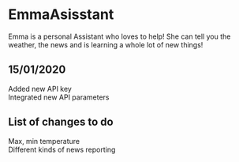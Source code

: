 # EmmaAsisstant
Emma is a personal Assistant who loves to help! She can tell you the weather, the news and is learning a whole lot of new things!


## 15/01/2020  
Added new API key  
Integrated new API parameters  


## List of changes to do  
Max, min temperature  
Different kinds of news reporting  
